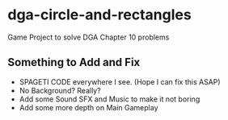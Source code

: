 # dga-circle-and-rectangles
Game Project to solve DGA Chapter 10 problems

## Something to Add and Fix
- SPAGETI CODE everywhere I see. (Hope I can fix this ASAP)
- No Background? Really?
- Add some Sound SFX and Music to make it not boring
- Add some more depth on Main Gameplay
